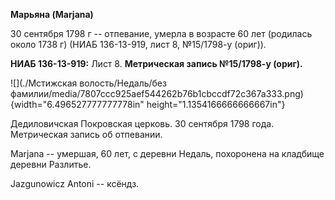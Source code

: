**Марьяна (Marjana)**

30 сентября 1798 г -- отпевание, умерла в возрасте 60 лет (родилась
около 1738 г) (НИАБ 136-13-919, лист 8, №15/1798-у (ориг)).

**НИАБ 136-13-919:** Лист 8. **Метрическая запись №15/1798-у (ориг).**

![](./Мстижская волость/Недаль/без фамилии/media/7807ccc925aef544262b76b1cbccdf72c367a333.png){width="6.496527777777778in"
height="1.1354166666666667in"}

Дедиловичская Покровская церковь. 30 сентября 1798 года. Метрическая
запись об отпевании.

Marjana -- умершая, 60 лет, с деревни Недаль, похоронена на кладбище
деревни Разлитье.

Jazgunowicz Antoni -- ксёндз.
